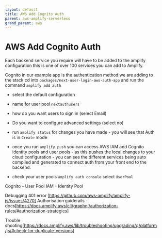 ```yaml
---
layout: default
title: AWS Add Cognito Auth
parent: aws-amplify-serverless
grand_parent: aws
---
```


# AWS Add Cognito Auth

Each backend service you require will have to be added to the amplify configuration this is one of over 100 services you can add to Amplify.

Cognito in our example app is the authentication method we are adding to the stack cd into `packages/next-user-login-aws-auth-app` and run the command `amplify add auth`

- select the default configuration
- name for user pool `nextauthusers`
- how do you want users to sign in (select Email)
- Do you want to configure advanced settings (select no)
- run `amplify status` for changes you have made - you will see that Auth is in `Create` mode
- once you run `amplify push` you can access AWS IAM and Cognito identity pools and user pools - as this pushes the local changes to your cloud configuration - you can see the different services being auto compiled and generated to connect auth from your front end to the backend.

- check your user pools `amplify auth console` select `UserPool`

Cognito - User Pool
IAM - Identity Pool

Debugging 401 error [https://github.com/aws-amplify/amplify-js/issues/4270]
Authorisation guiderails - docs[https://docs.amplify.aws/cli/graphql/authorization-rules/#authorization-strategies]

Trouble shooting[https://docs.amplify.aws/lib/troubleshooting/upgrading/q/platform/js/#check-for-duplicate-versions]
